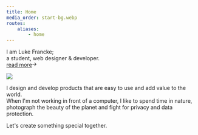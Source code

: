 ```yaml
---
title: Home
media_order: start-bg.webp
routes:
    aliases:
        - home
---
```


<p class="hero-text">I am Luke Francke;</br>a student, web designer & developer.<br /><a class="hero-link strong" href="/about">read more<svg class="nav-icon" xmlns="http://www.w3.org/2000/svg" width="13" height="13" viewBox="0 0 24 24" fill="none" stroke="#464646" stroke-width="2.75" stroke-linecap="round" stroke-linejoin="round"><line x1="2" y1="12" x2="19" y2="12"/><polyline points="12 5 19 12 12 19"/></svg></a></p>
<img class="hero-cover" src="/user/themes/luke/images/sea.webp" />
<p>I design and develop products that are easy to use and add value to the world.<br />When I'm not working in front of a computer, I like to spend time in nature, photograph the beauty of the planet and fight for privacy and data protection.</p>
<p class="strong">Let's create something special together.</p>

